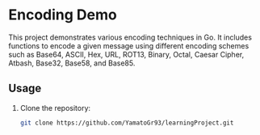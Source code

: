 # Encoding Demo

This project demonstrates various encoding techniques in Go. It includes functions to encode a given message using different encoding schemes such as Base64, ASCII, Hex, URL, ROT13, Binary, Octal, Caesar Cipher, Atbash, Base32, Base58, and Base85.

## Usage

1. Clone the repository:
   ```sh
   git clone https://github.com/YamatoGr93/learningProject.git